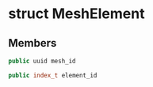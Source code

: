 # struct MeshElement

## Members

```cpp
public uuid mesh_id

```

```cpp
public index_t element_id

```



